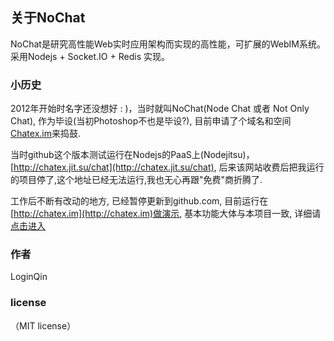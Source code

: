## 关于NoChat
   NoChat是研究高性能Web实时应用架构而实现的高性能，可扩展的WebIM系统。采用Nodejs + Socket.IO + Redis 实现。

### 小历史
   2012年开始时名字还没想好 : )，当时就叫NoChat(Node Chat 或者 Not Only Chat), 作为毕设(当初Photoshop不也是毕设?), 目前申请了个域名和空间[Chatex.im](http://chatex.im)来捣鼓.

   当时github这个版本测试运行在Nodejs的PaaS上(Nodejitsu)，[http://chatex.jit.su/chat](http://chatex.jit.su/chat), 后来该网站收费后把我运行的项目停了,这个地址已经无法运行,我也无心再跟"免费"商折腾了.
  
   工作后不断有改动的地方, 已经暂停更新到github.com, 目前运行在[http://chatex.im](http://chatex.im)做演示, 基本功能大体与本项目一致, 详细请[点击进入](http://chatex.im)

### 作者
  LoginQin

### license 
（MIT license）
 
